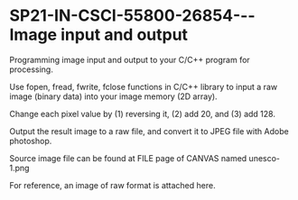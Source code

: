 # SP21-IN-CSCI-55800-26854---Image input and output


Programming image input and output to your C/C++ program for processing.

Use fopen, fread, fwrite, fclose functions in C/C++ library to input a raw image (binary data) into your image memory (2D array).

Change each pixel value by (1) reversing it, (2) add 20, and (3) add 128.

Output the result image to a raw file, and convert it to JPEG file with Adobe photoshop.

 

Source image file can be found at FILE page of CANVAS named unesco-1.png

For reference, an image of raw format is attached here.
